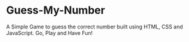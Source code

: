 # Guess-My-Number
A Simple Game to guess the correct number built using HTML, CSS and JavaScript. Go, Play and Have Fun!
